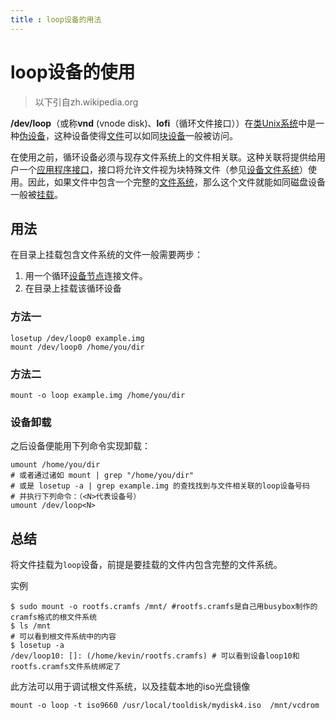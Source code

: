 ```yaml
---
title : loop设备的用法
---
```




# loop设备的使用



> 以下引自zh.wikipedia.org

**/dev/loop**（或称**vnd** (vnode disk)、**lofi**（循环文件接口））在[类Unix系统](https://zh.wikipedia.org/wiki/类Unix系统)中是一种[伪设备](https://zh.wikipedia.org/wiki/设备文件系统)，这种设备使得[文件](https://zh.wikipedia.org/wiki/计算机文件)可以如同[块设备](https://zh.wikipedia.org/wiki/设备文件系统)一般被访问。

在使用之前，循环设备必须与现存文件系统上的文件相关联。这种关联将提供给用户一个[应用程序接口](https://zh.wikipedia.org/wiki/应用程序接口)，接口将允许文件视为块特殊文件（参见[设备文件系统](https://zh.wikipedia.org/wiki/设备文件系统)）使用。因此，如果文件中包含一个完整的[文件系统](https://zh.wikipedia.org/wiki/文件系统)，那么这个文件就能如同磁盘设备一般被[挂载](https://zh.wikipedia.org/wiki/挂载)。



## 用法

在目录上挂载包含文件系统的文件一般需要两步：

1. 用一个循环[设备节点](https://zh.wikipedia.org/wiki/设备文件系统)连接文件。
2. 在目录上挂载该循环设备

### 方法一

```
losetup /dev/loop0 example.img
mount /dev/loop0 /home/you/dir
```

### 方法二

```
mount -o loop example.img /home/you/dir
```

### 设备卸载

之后设备便能用下列命令实现卸载：

```
umount /home/you/dir
# 或者通过诸如 mount | grep "/home/you/dir" 
# 或是 losetup -a | grep example.img 的查找找到与文件相关联的loop设备号码
# 并执行下列命令：（<N>代表设备号）
umount /dev/loop<N> 
```



## 总结

将文件挂载为`loop`设备，前提是要挂载的文件内包含完整的文件系统。

实例

```shell
$ sudo mount -o rootfs.cramfs /mnt/ #rootfs.cramfs是自己用busybox制作的cramfs格式的根文件系统
$ ls /mnt
# 可以看到根文件系统中的内容
$ losetup -a
/dev/loop10: []: (/home/kevin/rootfs.cramfs) # 可以看到设备loop10和rootfs.cramfs文件系统绑定了
```

此方法可以用于调试根文件系统，以及挂载本地的iso光盘镜像

```shell
mount -o loop -t iso9660 /usr/local/tooldisk/mydisk4.iso  /mnt/vcdrom
```

